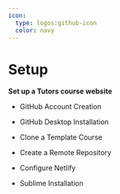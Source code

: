 ```yaml
---
icon:
  type: logos:github-icon
  color: navy
---
```


# Setup


<b>Set up a Tutors course website</b>
<br />

- GitHub Account Creation


- GitHub Desktop Installation


- Clone a Template Course


- Create a Remote Repository


- Configure Netlify


- Sublime Installation
